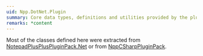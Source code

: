 ```yaml
---
uid: Npp.DotNet.Plugin
summary: Core data types, definitions and utilities provided by the plugin interface.
remarks: *content
---
```


Most of the classes defined here were extracted from <a href="https://github.com/kbilsted/NotepadPlusPlusPluginPack.Net">NotepadPlusPlusPluginPack.Net</a> or from <a href="https://github.com/molsonkiko/NppCSharpPluginPack">NppCSharpPluginPack</a>.
